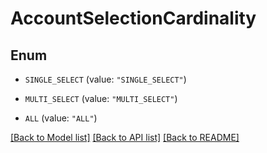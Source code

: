 # AccountSelectionCardinality

## Enum


* `SINGLE_SELECT` (value: `"SINGLE_SELECT"`)

* `MULTI_SELECT` (value: `"MULTI_SELECT"`)

* `ALL` (value: `"ALL"`)


[[Back to Model list]](../README.md#documentation-for-models) [[Back to API list]](../README.md#documentation-for-api-endpoints) [[Back to README]](../README.md)


